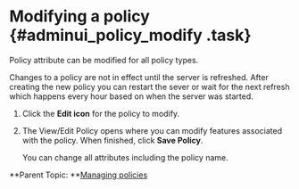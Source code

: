# Modifying a policy {#adminui_policy_modify .task}

Policy attribute can be modified for all policy types.

Changes to a policy are not in effect until the server is refreshed. After creating the new policy you can restart the sever or wait for the next refresh which happens every hour based on when the server was started.

1.  Click the **Edit icon** for the policy to modify.

2.  The View/Edit Policy opens where you can modify features associated with the policy. When finished, click **Save Policy**.

    You can change all attributes including the policy name.


**Parent Topic: **[Managing policies](adminui_policy_manage.md)

